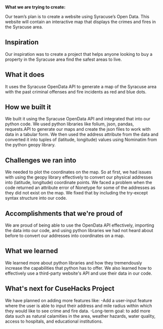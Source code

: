 **What we are trying to create:**

Our team’s plan is to create a website using Syracuse’s Open Data. This website will contain an interactive map that displays the crimes and fires in the Syracuse area. 

## Inspiration
Our inspiration was to create a project that helps anyone looking to buy a property in the Syracuse area find the safest areas to live.

## What it does
It uses the Syracuse OpenData API to generate a map of the Syracuse area with the past criminal offenses and fire incidents as red and blue dots.

## How we built it
We built it using the Syracuse OpenData API and integrated that into our python code. We used python libraries like folium, json, pandas, requests.API to generate our maps and create the json files to work with data in a tabular form. We then used the address attribute from the data and converted it into tuples of (latitude, longitude) values using Nominatim from the python geopy library. 

## Challenges we ran into

We needed to plot the coordinates on the map. So at first, we had issues with using the geopy library effectively to convert our physical addresses into (latitude, longitude) coordinate points. We faced a problem when the code returned an attribute error of Nonetype for some of the addresses as they did not exist on the map. We fixed that by including the try-except syntax structure into our code.

## Accomplishments that we're proud of
We are proud of being able to use the OpenData API effectively, importing the data into our code, and using python libraries we had not heard about before to convert our addresses into coordinates on a map.

## What we learned

We learned more about python libraries and how they tremendously increase the capabilities that python has to offer. We also learned how to effectively use a third-party website's API and use their data in our code.

## What's next for CuseHacks Project

We have planned on adding more features like:
-Add a user-input feature where the user is able to input their address and mile radius within which they would like to see crime and fire data.
-Long-term goal: to add more data such as natural calamities in the area, weather hazards, water quality, access to hospitals, and educational institutions.

